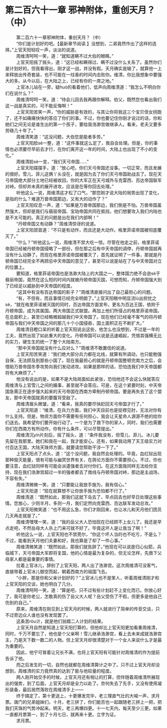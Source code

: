 <h1>第二百六十一章 邪神附体，重创天月？（中）</h1>
<div id="content">&nbsp&nbsp&nbsp&nbsp&nbsp&nbsp&nbsp&nbsp
 第二百六十一章邪神附体，重创天月？（中）
 <br/>&nbsp&nbsp&nbsp&nbsp&nbsp&nbsp&nbsp&nbsp
 “你们是计划好的吧。【最新章节阅读.】没想到，二弟竟然作出了这样的选择。”上官天阳轻叹一声，淡淡的说道。
 <br/>&nbsp&nbsp&nbsp&nbsp&nbsp&nbsp&nbsp&nbsp
 周维清呵呵一笑，道：“就知道瞒不过大伯的眼睛。”
 <br/>&nbsp&nbsp&nbsp&nbsp&nbsp&nbsp&nbsp&nbsp
 上官天阳摇了摇头，道：“这已经和瞒得过、瞒不过没什么关系了。虽然你们是计划好的，但我看得出，刚才这一战，并没有假。天月确实是输了，就算他一上来释放出传奇套装，也不可能在一炷香的时间内击败你。维清，你比我想象中要强大的多。从今以后，在大陆之上，已经有你的一席之地。”
 <br/>&nbsp&nbsp&nbsp&nbsp&nbsp&nbsp&nbsp&nbsp
 上官冰儿站在一旁，疑huò的看着他们，低声向周维清道：“我怎么不明白你们在说什么？”
 <br/>&nbsp&nbsp&nbsp&nbsp&nbsp&nbsp&nbsp&nbsp
 周维清呵呵一笑，道：“待会儿回去我再跟你解释。伯父，既然您也看出我们这一战是真实的，可不能反悔啊！”
 <br/>&nbsp&nbsp&nbsp&nbsp&nbsp&nbsp&nbsp&nbsp
 上官天阳苦笑一声，“你的威胁是有效的，与其让你将我这三个宝贝侄女拐跑了，还不如痛痛快快的答应了你们的事。不过，你也要记住你刚才说过的话，你和她们之间无论是谁生出的第一个孩子，要给我浩渺宫做继承人。看来，老夫又要多劳碌几十年了。”
 <br/>&nbsp&nbsp&nbsp&nbsp&nbsp&nbsp&nbsp&nbsp
 周维清笑道：“这没问题，大伯您是能者多劳。”
 <br/>&nbsp&nbsp&nbsp&nbsp&nbsp&nbsp&nbsp&nbsp
 上官天阳脸sè一整，道：“这件事就这么定了，我自会处理。但是，你的事情也必须要尽早前去才行，在你们离开这一年的时间，大陆上也出现了不小的变化。”
 <br/>&nbsp&nbsp&nbsp&nbsp&nbsp&nbsp&nbsp&nbsp
 周维清脸sè一变，“我们天弓帝国……”
 <br/>&nbsp&nbsp&nbsp&nbsp&nbsp&nbsp&nbsp&nbsp
 上官天阳摆摆手，道：“放心吧，你们天弓帝国还没事。一切正常，而且发展的很好。雪儿、菲儿这俩丫头没在，就是因为去了你们天弓帝国助战去了。现在天弓帝国绝大部分土地已经被收回，你的大军正在天弓城外与克雷西、百达帝国联军对峙。但却并未真的展开进攻，应该是在等你回去处理。”
 <br/>&nbsp&nbsp&nbsp&nbsp&nbsp&nbsp&nbsp&nbsp
 听他这么一说，周维清这才松了口气，“那您刚才说大陆的局势出现了变化，是指的什么？难道万兽帝国那边，又有大的动作了？”
 <br/>&nbsp&nbsp&nbsp&nbsp&nbsp&nbsp&nbsp&nbsp
 上官天阳叹息一声，道：“如果是万兽帝国那边，我们倒是不怕。万兽帝国虽然强大，但却是我们与翡丽帝国、宝珀帝国共同在抵挡，他们想要攻入我们内陆也是不太可能的。真正的问题是出在我们内部啊！”
 <br/>&nbsp&nbsp&nbsp&nbsp&nbsp&nbsp&nbsp&nbsp
 “丹顿帝国又有动静？”周维清惊讶的说道。
 <br/>&nbsp&nbsp&nbsp&nbsp&nbsp&nbsp&nbsp&nbsp
 上官天阳颔首道：“不只是有动作，而且还是大动作。格里菲诺帝国被彻底覆灭了。”
 <br/>&nbsp&nbsp&nbsp&nbsp&nbsp&nbsp&nbsp&nbsp
 “什么？”听他这么一说，周维清不禁大吃一惊。尽管在他走之前，格里菲诺帝国已经被丹顿帝国侵略了一部份，但在那之后有中天帝国的调停，丹顿帝国就再没有什么动静了。而现在格里菲诺帝国被覆灭了，首先就证明了一件事，那就是丹顿帝国已经完全不再顾忌中天帝国的意见了，甚至可以说是站在了与中天帝国对立的位置上。
 <br/>&nbsp&nbsp&nbsp&nbsp&nbsp&nbsp&nbsp&nbsp
 要知道，格里菲诺帝国也是浩渺大陆上的大国之一，整体国力绝不会逊sè于翡丽帝国，竟然在这么短的时间内就被丹顿帝国灭国，可想而知，丹顿帝国强大到了已经足以威胁到中天帝国的程度。
 <br/>&nbsp&nbsp&nbsp&nbsp&nbsp&nbsp&nbsp&nbsp
 “这其中有没有百达帝国的影子？”周维清直接问出了自己最担心的问题。
 <br/>&nbsp&nbsp&nbsp&nbsp&nbsp&nbsp&nbsp&nbsp
 “有，不但有，而且事情已经完全明朗了。”上官天阳眼中明显流lù出担忧之sè，“就在格里菲诺被灭国的同时，百达帝国方面宣布，更名为百达王国，依附于丹顿帝国，成为其属国。两大帝国正式联盟。再加上他们所侵占的格里菲诺帝国。在总面积上，甚至已经略微超越我们中天帝国了。现在他们已经毫不客气的将丹顿帝国与我们中天帝国之间的那几十个小国侵吞，国土面积正在不断扩大。”
 <br/>&nbsp&nbsp&nbsp&nbsp&nbsp&nbsp&nbsp&nbsp
 周维清目瞪口呆的听着上官天阳说出这些，他怎么也没想到，不过是一年的工夫，竟然出现了如此重大的变化。丹顿帝国可以说是迅速崛起，凭借其强横无比的实力，硬生生的统一了整个大陆南方。
 <br/>&nbsp&nbsp&nbsp&nbsp&nbsp&nbsp&nbsp&nbsp
 “那中天帝国就没有什么应对么？”周维清不敢置信的说道。
 <br/>&nbsp&nbsp&nbsp&nbsp&nbsp&nbsp&nbsp&nbsp
 上官天阳苦笑道：“我们绝大部分兵力都在北线，就算有所调动，也只能勉强自保，无法顾及到那些小国了。现在我最担心的就是丹顿帝国整顿完南方之后，会借助万兽帝国冬季攻势向我们发动进攻。如果是那样的话，恐怕连我们中天帝国都将有大麻烦了。”
 <br/>&nbsp&nbsp&nbsp&nbsp&nbsp&nbsp&nbsp&nbsp
 他没有说出的是，如果不是大陆局面如此紧张，恐怕他还不会这么快就答应周维清与上官雪儿之间的婚事，甚至就不会答应。可是，在这个紧要时刻，中天帝国急需正在逐步强大起来的天弓帝国在西南方牵制丹顿帝国。要是再失去了这个盟友，那中天帝国就真的要腹背受敌了。
 <br/>&nbsp&nbsp&nbsp&nbsp&nbsp&nbsp&nbsp&nbsp
 周维清眉头微皱，道：“看来，我真的要尽快赶回天弓帝国才行了。”
 <br/>&nbsp&nbsp&nbsp&nbsp&nbsp&nbsp&nbsp&nbsp
 上官天阳道：“维清，在兵力方面，我们中天目前也是捉襟见肘，无法对你有什么支持。但是，物资方面你不需要有任何担心，我会让天星命人源源不绝的给你们送去。我希望你们要开始行动了。一个是为了救下你的家人，同时，我们也需要你们在西南方有所动作。你有什么条件，可以尽管提出。”
 <br/>&nbsp&nbsp&nbsp&nbsp&nbsp&nbsp&nbsp&nbsp
 周维清沉yín片刻后，摇了摇头，道：“条件我没有，但雪儿、菲儿、冰儿要先留在我那里。她们和我在一起，我才能安心。还有，如果我动用了天王级实力对付百达王国，大陆天珠师方面，就要请您帮助干涉一下了。”
 <br/>&nbsp&nbsp&nbsp&nbsp&nbsp&nbsp&nbsp&nbsp
 上官天阳点了点头，道：“这个没问题，我自然会处理的。毕竟，血红狱出现那种毁灭能量，很有可能与幽冥世界有关，在舆论方面你不需要担心。不过，你也要注意，血红狱同样有可能会派遣强者去对付你们。在这方面我同样无法给你支持，现在我们浩渺宫超过一半的强者都去了南线与丹顿帝国对峙，那边是主战场，不容有失。”
 <br/>&nbsp&nbsp&nbsp&nbsp&nbsp&nbsp&nbsp&nbsp
 周维清微微一笑，道：“只要能让我放手施为，我有信心。”
 <br/>&nbsp&nbsp&nbsp&nbsp&nbsp&nbsp&nbsp&nbsp
 上官天阳道：“现在就算想不让你放手施为恐怕都不行了。”
 <br/>&nbsp&nbsp&nbsp&nbsp&nbsp&nbsp&nbsp&nbsp
 周维清道：“既然如此，那我们这就下岛去了，早点回去也好早日处理这些事情。您放心，少则半月，多则一月，我们定然向克雷西、百达联军发动总攻。”
 <br/>&nbsp&nbsp&nbsp&nbsp&nbsp&nbsp&nbsp&nbsp
 上官天阳微笑道：“也不用这么急，你们才刚回来，也让冰儿和天月他们团员几天再走就是了。”
 <br/>&nbsp&nbsp&nbsp&nbsp&nbsp&nbsp&nbsp&nbsp
 周维清嘿嘿一笑，道：“我的岳父大人恐怕现在已经顾不上女儿了。我还是早点走吧，不然岳母大人杀上门来可就不好了。毕竟这坏人是让我当了啊！”
 <br/>&nbsp&nbsp&nbsp&nbsp&nbsp&nbsp&nbsp&nbsp
 听他这么一说，上官天阳也不禁莞尔，“你这个坏人当的也不吃亏，不是么？不过，能看到天月他们夫妻和好，我也算是了却了一件心事。”
 <br/>&nbsp&nbsp&nbsp&nbsp&nbsp&nbsp&nbsp&nbsp
 周维清微笑道：“既然如此，那我们就告辞了。”他现在可以说是归心似箭，兵临城下，天弓帝国大军即将复国，他的心情是最为复杂的，但无论怎样，先救下父母家人都是最重要的事情。
 <br/>&nbsp&nbsp&nbsp&nbsp&nbsp&nbsp&nbsp&nbsp
 拉着上官冰儿，辞别了上官天阳，两人出了浩渺宫。这次周维清可没客气，直接带着上官冰儿御空而起，朝着西南方的祖国飞去。
 <br/>&nbsp&nbsp&nbsp&nbsp&nbsp&nbsp&nbsp&nbsp
 “小胖，那是你和父亲计划好的？”上官冰儿也不是笨人，听着周维清刚才和上官天阳的交谈，她也明白了几分。
 <br/>&nbsp&nbsp&nbsp&nbsp&nbsp&nbsp&nbsp&nbsp
 周维清呵呵一笑，道：“算是吧，只不过有些计划赶不上变化而已。你放心好了，我可是你老公，怎敢真的伤了岳父大人呢？岳父受伤了不假，但更多是他自己伤到的自己。”
 <br/>&nbsp&nbsp&nbsp&nbsp&nbsp&nbsp&nbsp&nbsp
 原来，周维清在刚见到上官天月的时候，两人就进行了简单的传音交谈，只不过旁边众人谁也没有发现罢了。
 <br/>&nbsp&nbsp&nbsp&nbsp&nbsp&nbsp&nbsp&nbsp
 这条苦ròu计，就是他们翁婿二人计划的结果。
 <br/>&nbsp&nbsp&nbsp&nbsp&nbsp&nbsp&nbsp&nbsp
 上官天月自然是知道上官天阳打算的，但他却比上官天阳更加看重周维清，同时，千万不要忘了，他也是个父亲啊！雪儿继承浩渺宫，看上去未来成就浩渺宫主，乃是天下数一数二的人物。但上官天月却很清楚对于一个女人来说什么才是最为重要的。
 <br/>&nbsp&nbsp&nbsp&nbsp&nbsp&nbsp&nbsp&nbsp
 因此，他宁可冒着让兄长不满，也将上官天阳有可能针对周维清的作为提前告诉了他。
 <br/>&nbsp&nbsp&nbsp&nbsp&nbsp&nbsp&nbsp&nbsp
 而之后发生的一切，自然也就都在周维清算计之中了。只不过上官天月却没想到，周维清的实力竟然真的达到了能与他较量的程度。
 <br/>&nbsp&nbsp&nbsp&nbsp&nbsp&nbsp&nbsp&nbsp
 两人刚开始交手的时候，上官天月还有相让的打算，但伴随着周维清所展现出的强势，到了后面，上官天月却是全力以赴了。奈何失去了先手，又没有使用凝形装备，最后居然落败在周维清手上——
 <br/>&nbsp&nbsp&nbsp&nbsp&nbsp&nbsp&nbsp&nbsp
 终于搞定了，第十更送上，十更爆发完毕，老三理直气壮的大喊一声，求月票。唐门的兄弟姐妹们，十月，老三拼了，你们能否也一起跟随老三拼上一把，把我们天珠的气势冲起来。明天，老三再爆四更。十一七天内，每天至少三更。如果一直都月票第一，到了十月七日，就再来十更。立字为证。
 <br/>&nbsp&nbsp&nbsp&nbsp&nbsp&nbsp&nbsp&nbsp
 求月票。
 <br/>&nbsp&nbsp&nbsp&nbsp&nbsp&nbsp&nbsp&nbsp
 <br/>&nbsp&nbsp&nbsp&nbsp&nbsp&nbsp&nbsp&nbsp
</div>
